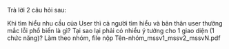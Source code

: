 Trả lời 2 câu hỏi sau:

Khi tìm hiểu nhu cầu của User thì cả người tìm hiểu và bản thân user thường mắc lỗi phổ biến là gì?
Tại sao lại phải có nhiều ý tưởng cho 1 giao diện (1 chức năng)?
Làm theo nhóm, file nộp Tên-nhóm_mssv1_mssv2_mssvN.pdf